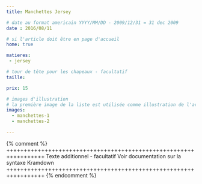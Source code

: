 ```yaml
---
title: Manchettes Jersey

# date au format americain YYYY/MM/DD - 2009/12/31 = 31 dec 2009
date : 2016/08/11

# si l'article doit être en page d'accueil
home: true

matieres:
 - jersey

# tour de tête pour les chapeaux - facultatif
taille:

prix: 15

# images d'illustration
# la première image de la liste est utilisée comme illustration de l'article dans les pages de listing.
images:
  - manchettes-1
  - manchettes-2

---
```

{% comment %} +++++++++++++++++++++++++++++++++++++++++++++++++++++++++++++++++
              Texte additionnel - facultatif
              Voir documentation sur la syntaxe Kramdown
+++++++++++++++++++++++++++++++++++++++++++++++++++++++++++++++++ {% endcomment %}
